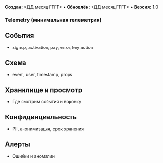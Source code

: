 **Создан:** <ДД месяц ГГГГ> • **Обновлён:** <ДД месяц ГГГГ> • **Версия:** 1.0

### Telemetry (минимальная телеметрия)

## События
- signup, activation, pay, error, key action

## Схема
- event, user, timestamp, props

## Хранилище и просмотр
- Где смотрим события и воронку

## Конфиденциальность
- PII, анонимизация, срок хранения

## Алерты
- Ошибки и аномалии
